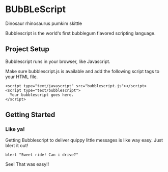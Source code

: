 # BUbBLeScript
Dinosaur rhinosaurus pumkim skittle

Bubblescript is the worldʻs first bubblegum flavored scripting language.

## Project Setup ##

Bubblescript runs in your browser, like Javascript.

Make sure bubblescript.js is available and add the following
script tags to your HTML file.

    <script type="text/javascript" src="bubblescript.js"></script>
    <script type="text/bubblescript">
      Your bubblescript goes here.
    </script>
    
## Getting Started ##

### Like ya! ###

Getting Bubblescript to deliver quippy little messages is like way
easy. Just blert it out!

    blert "Sweet ride! Can i drive?"
    
See! That was easy!!

